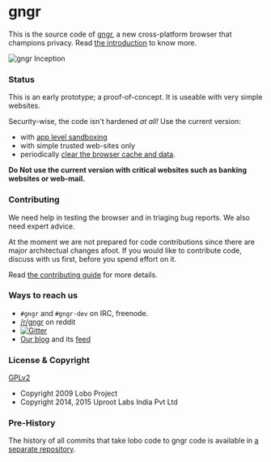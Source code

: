 gngr
====

This is the source code of [gngr](https://gngr.info), a new cross-platform browser that champions privacy.
Read [the introduction](https://gngr.info/doc/introduction.html) to know more.

![gngr Inception](https://gngr.info/media/img/screens/v03.10/gngrInception.png)

### Status
This is an early prototype; a proof-of-concept. It is useable with very simple websites.

Security-wise, the code isn't hardened *at all!* Use the current version:
 * with [app level sandboxing](https://github.com/UprootLabs/gngr/wiki/App-Sandboxing) 
 * with simple trusted web-sites only
 * periodically [clear the browser cache and data](https://github.com/UprootLabs/gngr/wiki/Clearing-cache-and-data).

**Do Not use the current version with critical websites such as banking websites or web-mail.**

### Contributing
We need help in testing the browser and in triaging bug reports. We also need expert advice.

At the moment we are not prepared for code contributions since there are major architectual changes afoot. If you would
like to contribute code, discuss with us first, before you spend effort on it.

Read [the contributing guide](CONTRIBUTING.md) for more details.

### Ways to reach us
  * `#gngr` and `#gngr-dev` on IRC, freenode.
  * [/r/gngr](https://reddit.com/r/gngr) on reddit
  * [![Gitter](https://badges.gitter.im/UprootLabs/gngr.png)](https://gitter.im/UprootLabs/gngr?utm_source=badge)
  * [Our blog](https://blog.gngr.info) and its [feed](https://blog.gngr.info/feed.xml)

### License & Copyright
[GPLv2](https://www.gnu.org/licenses/gpl-2.0.html)

 * Copyright 2009 Lobo Project
 * Copyright 2014, 2015 Uproot Labs India Pvt Ltd

### Pre-History
The history of all commits that take lobo code to gngr code is available in [a separate repository](https://github.com/UprootLabs/gngrPreHistoric).
